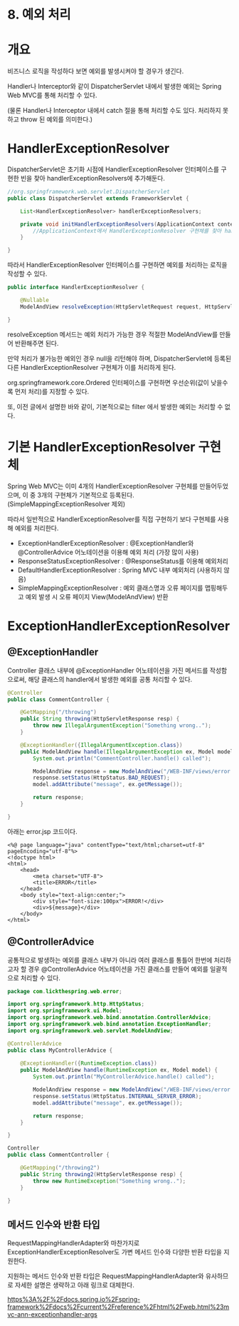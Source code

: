 # 8. 예외 처리

# 개요

비즈니스 로직을 작성하다 보면 예외를 발생시켜야 할 경우가 생긴다.

Handler나 Interceptor와 같이 DispatcherServlet 내에서 발생한 예외는 Spring Web MVC를 통해 처리할 수 있다.

(물론 Handler나 Interceptor 내에서 catch 절을 통해 처리할 수도 있다. 처리하지 못하고 throw 된 예외를 의미한다.)

# HandlerExceptionResolver

DispatcherServlet은 초기화 시점에 HandlerExceptionResolver 인터페이스를 구현한 빈을 찾아 handlerExceptionResolvers에 추가해둔다.

```java
//org.springframework.web.servlet.DispatcherServlet
public class DispatcherServlet extends FrameworkServlet {

    List<HandlerExceptionResolver> handlerExceptionResolvers;

    private void initHandlerExceptionResolvers(ApplicationContext context) {
        //ApplicationContext에서 HandlerExceptionResolver 구현체를 찾아 handlerExceptionResolvers에 추가하는 코드
    }

}
```

따라서 HandlerExceptionResolver 인터페이스를 구현하면 예외를 처리하는 로직을 작성할 수 있다.

```java
public interface HandlerExceptionResolver {

	@Nullable
	ModelAndView resolveException(HttpServletRequest request, HttpServletResponse response, @Nullable Object handler, Exception ex);

}
```

resolveException 메서드는 예외 처리가 가능한 경우 적절한 ModelAndView를 만들어 반환해주면 된다.

만약 처리가 불가능한 예외인 경우 null을 리턴해야 하며, DispatcherServlet에 등록된 다른 HandlerExceptionResolver 구현체가 이를 처리하게 된다.

org.springframework.core.Ordered 인터페이스를 구현하면 우선순위(값이 낮을수록 먼저 처리)를 지정할 수 있다.

또, 이전 글에서 설명한 바와 같이, 기본적으로는 filter 에서 발생한 예외는 처리할 수 없다.

# 기본 HandlerExceptionResolver 구현체

Spring Web MVC는 이미 4개의 HandlerExceptionResolver 구현체를 만들어두었으며, 이 중 3개의 구현체가 기본적으로 등록된다. (SimpleMappingExceptionResolver 제외)

따라서 일반적으로 HandlerExceptionResolver를 직접 구현하기 보다 구현체를 사용해 예외를 처리한다.

- ExceptionHandlerExceptionResolver : @ExceptionHandler와 @ControllerAdvice 어노테이션을 이용해 예외 처리 (가장 많이 사용)
- ResponseStatusExceptionResolver : @ResponseStatus를 이용해 예외처리
- DefaultHandlerExceptionResolver : Spring MVC 내부 예외처리 (사용하지 않음)
- SimpleMappingExceptionResolver : 예외 클래스명과 오류 페이지를 맵핑해두고 예외 발생 시 오류 페이지 View(ModelAndView) 반환

# ExceptionHandlerExceptionResolver

## @ExceptionHandler

Controller 클래스 내부에 @ExceptionHandler 어노테이션을 가진 메서드를 작성함으로써, 해당 클래스의 handler에서 발생한 예외를 공통 처리할 수 있다.

```java
@Controller
public class CommentController {

    @GetMapping("/throwing")
    public String throwing(HttpServletResponse resp) {
        throw new IllegalArgumentException("Something wrong..");
    }

    @ExceptionHandler({IllegalArgumentException.class})
    public ModelAndView handle(IllegalArgumentException ex, Model model) {
        System.out.println("CommentController.handle() called");

        ModelAndView response = new ModelAndView("/WEB-INF/views/error.jsp");
        response.setStatus(HttpStatus.BAD_REQUEST);
        model.addAttribute("message", ex.getMessage());

        return response;
    }

}
```

아래는 error.jsp 코드이다.

```
<%@ page language="java" contentType="text/html;charset=utf-8" pageEncoding="utf-8"%>
<!doctype html>
<html>
    <head>
        <meta charset="UTF-8">
        <title>ERROR</title>
    </head>
    <body style="text-align:center;">
        <div style="font-size:100px">ERROR!</div>
        <div>${message}</div>
    </body>
</html>
```

## @ControllerAdvice

공통적으로 발생하는 예외를 클래스 내부가 아니라 여러 클래스를 통틀어 한번에 처리하고자 할 경우 @ControllerAdvice 어노테이션을 가진 클래스를 만들어 예외를 일괄적으로 처리할 수 있다.

```java
package com.lickthespring.web.error;

import org.springframework.http.HttpStatus;
import org.springframework.ui.Model;
import org.springframework.web.bind.annotation.ControllerAdvice;
import org.springframework.web.bind.annotation.ExceptionHandler;
import org.springframework.web.servlet.ModelAndView;

@ControllerAdvice
public class MyControllerAdvice {
    
    @ExceptionHandler({RuntimeException.class})
    public ModelAndView handle(RuntimeException ex, Model model) {
        System.out.println("MyControllerAdvice.handle() called");

        ModelAndView response = new ModelAndView("/WEB-INF/views/error.jsp");
        response.setStatus(HttpStatus.INTERNAL_SERVER_ERROR);
        model.addAttribute("message", ex.getMessage());

        return response;
    }

}
```

```java
Controller
public class CommentController {

    @GetMapping("/throwing2")
    public String throwing2(HttpServletResponse resp) {
        throw new RuntimeException("Something wrong..");
    }

}
```

## 메서드 인수와 반환 타입

RequestMappingHandlerAdapter와 마찬가지로 ExceptionHandlerExceptionResolver도 가변 메서드 인수와 다양한 반환 타입을 지원한다.

지원하는 메서드 인수와 반환 타입은 RequestMappingHandlerAdapter와 유사하므로 자세한 설명은 생략하고 아래 링크로 대체한다.

[https%3A%2F%2Fdocs.spring.io%2Fspring-framework%2Fdocs%2Fcurrent%2Freference%2Fhtml%2Fweb.html%23mvc-ann-exceptionhandler-args](https://docs.spring.io/spring-framework/docs/current/reference/html/web.html#mvc-ann-exceptionhandler-args)